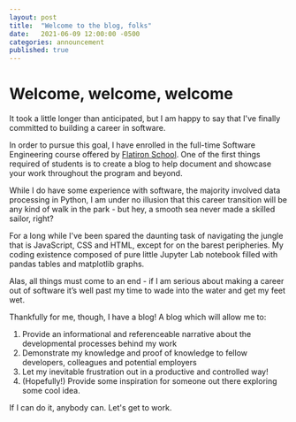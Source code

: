 ```yaml
---
layout: post
title:  "Welcome to the blog, folks"
date:   2021-06-09 12:00:00 -0500
categories: announcement
published: true
---
```


<h1> Welcome, welcome, welcome </h1>

It took a little longer than anticipated, but I am happy to say that I've finally committed to building a career in software.

In order to pursue this goal, I have enrolled in the full-time Software Engineering course offered by [Flatiron School][flatiron-course-report].
One of the first things required of students is to create a blog to help document and showcase your work throughout the program and beyond.

While I do have some experience with software, the majority involved data processing in Python, I am under no illusion that this career transition will be any kind of walk in the park - but hey, a smooth sea never made a skilled sailor, right?

For a long while I've been spared the daunting task of navigating the jungle that is JavaScript, CSS and HTML, except for on the barest peripheries. My coding existence composed of pure little Jupyter Lab notebook filled with pandas tables and matplotlib graphs.

Alas, all things must come to an end - if I am serious about making a career out of software it’s well past my time to wade into the water and get my feet wet.

Thankfully for me, though, I have a blog! A blog which will allow me to:

<ol>
<li>Provide an informational and referenceable narrative about the developmental processes behind my work</li>
<li>Demonstrate my knowledge and proof of knowledge to fellow developers, colleagues and potential employers</li>
<li>Let my inevitable frustration out in a productive and controlled way!</li>
<li>(Hopefully!) Provide some inspiration for someone out there exploring some cool idea.</li>
</ol>

If I can do it, anybody can. Let's get to work.





[flatiron-course-report]: https://www.coursereport.com/schools/flatiron-school#reviews